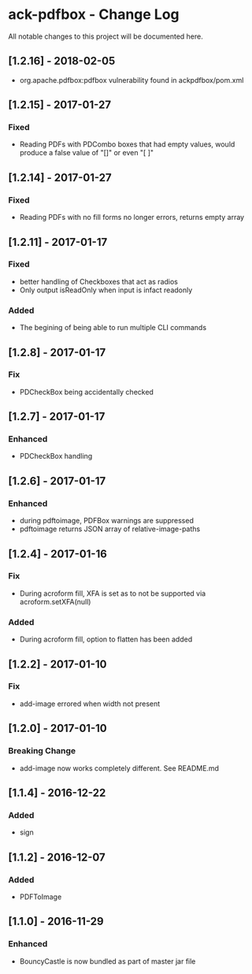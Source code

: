 # ack-pdfbox - Change Log
All notable changes to this project will be documented here.

## [1.2.16] - 2018-02-05
- org.apache.pdfbox:pdfbox vulnerability found in ackpdfbox/pom.xml

## [1.2.15] - 2017-01-27
### Fixed
- Reading PDFs with PDCombo boxes that had empty values, would produce a false value of "[]" or even "[          ]"

## [1.2.14] - 2017-01-27
### Fixed
- Reading PDFs with no fill forms no longer errors, returns empty array

## [1.2.11] - 2017-01-17
### Fixed
- better handling of Checkboxes that act as radios
- Only output isReadOnly when input is infact readonly
### Added
- The begining of being able to run multiple CLI commands

## [1.2.8] - 2017-01-17
### Fix
- PDCheckBox being accidentally checked

## [1.2.7] - 2017-01-17
### Enhanced
- PDCheckBox handling

## [1.2.6] - 2017-01-17
### Enhanced
- during pdftoimage, PDFBox warnings are suppressed
- pdftoimage returns JSON array of relative-image-paths

## [1.2.4] - 2017-01-16
### Fix
- During acroform fill, XFA is set as to not be supported via acroform.setXFA(null)
### Added
- During acroform fill, option to flatten has been added

## [1.2.2] - 2017-01-10
### Fix
- add-image errored when width not present

## [1.2.0] - 2017-01-10
### Breaking Change
- add-image now works completely different. See README.md

## [1.1.4] - 2016-12-22
### Added
- sign

## [1.1.2] - 2016-12-07
### Added
- PDFToImage

## [1.1.0] - 2016-11-29
### Enhanced
- BouncyCastle is now bundled as part of master jar file
